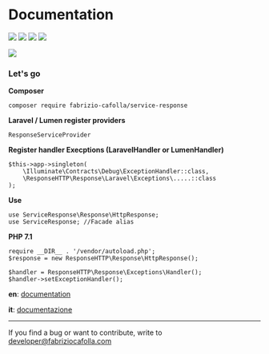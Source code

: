 # Documentation 
![](https://img.shields.io/badge/PHP->=7.1-red.svg) 
![](https://img.shields.io/badge/Laravel->=5.6-red.svg) 
![](https://img.shields.io/badge/Lumen->=5.6-red.svg) 
![](https://img.shields.io/badge/Symfony->=4.2-red.svg) 

![](https://img.shields.io/badge/version-1.0.0--rc-green.svg) 


### Let's go
**Composer**

    composer require fabrizio-cafolla/service-response
    
**Laravel / Lumen register providers**

    ResponseServiceProvider
    
**Register handler Execptions (LaravelHandler or LumenHandler)**

    $this->app->singleton(
        \Illuminate\Contracts\Debug\ExceptionHandler::class,
        \ResponseHTTP\Response\Laravel\Exceptions\.....::class
    );
    
**Use**

    use ServiceResponse\Response\HttpResponse;
    use ServiceResponse; //Facade alias
    

    
**PHP 7.1**

    require __DIR__ . '/vendor/autoload.php';
    $response = new ResponseHTTP\Response\HttpResponse();

    $handler = ResponseHTTP\Response\Exceptions\Handler();
    $handler->setExceptionHandler();    

**en**: [documentation](https://github.com/FabrizioCafolla/response-http/wiki/Response-http-documentation)

**it**: [documentazione](https://github.com/FabrizioCafolla/response-http/wiki/Documentazione-response-http)

***

If you find a bug or want to contribute, write to developer@fabriziocafolla.com
